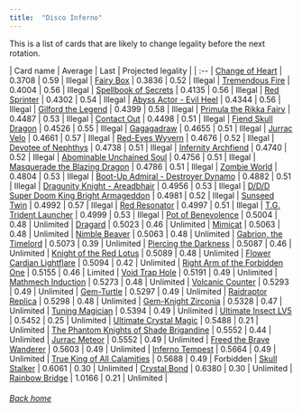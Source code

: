 ```yaml
---
title:  "Disco Inferno"
---
```


This is a list of cards that are likely to change legality before the next rotation.

| Card name | Average | Last | Projected legality |
| :-- |
[Change of Heart](https://db.ygoprodeck.com/card/?search=Change%20of%20Heart) | 0.3708 | 0.59 | Illegal |
[Fairy Box](https://db.ygoprodeck.com/card/?search=Fairy%20Box) | 0.3836 | 0.52 | Illegal |
[Tremendous Fire](https://db.ygoprodeck.com/card/?search=Tremendous%20Fire) | 0.4004 | 0.56 | Illegal |
[Spellbook of Secrets](https://db.ygoprodeck.com/card/?search=Spellbook%20of%20Secrets) | 0.4135 | 0.56 | Illegal |
[Red Sprinter](https://db.ygoprodeck.com/card/?search=Red%20Sprinter) | 0.4302 | 0.54 | Illegal |
[Abyss Actor - Evil Heel](https://db.ygoprodeck.com/card/?search=Abyss%20Actor%20-%20Evil%20Heel) | 0.4344 | 0.56 | Illegal |
[Gilford the Legend](https://db.ygoprodeck.com/card/?search=Gilford%20the%20Legend) | 0.4399 | 0.58 | Illegal |
[Primula the Rikka Fairy](https://db.ygoprodeck.com/card/?search=Primula%20the%20Rikka%20Fairy) | 0.4487 | 0.53 | Illegal |
[Contact Out](https://db.ygoprodeck.com/card/?search=Contact%20Out) | 0.4498 | 0.51 | Illegal |
[Fiend Skull Dragon](https://db.ygoprodeck.com/card/?search=Fiend%20Skull%20Dragon) | 0.4526 | 0.55 | Illegal |
[Gagagadraw](https://db.ygoprodeck.com/card/?search=Gagagadraw) | 0.4655 | 0.51 | Illegal |
[Jurrac Velo](https://db.ygoprodeck.com/card/?search=Jurrac%20Velo) | 0.4661 | 0.57 | Illegal |
[Red-Eyes Wyvern](https://db.ygoprodeck.com/card/?search=Red-Eyes%20Wyvern) | 0.4676 | 0.52 | Illegal |
[Devotee of Nephthys](https://db.ygoprodeck.com/card/?search=Devotee%20of%20Nephthys) | 0.4738 | 0.51 | Illegal |
[Infernity Archfiend](https://db.ygoprodeck.com/card/?search=Infernity%20Archfiend) | 0.4740 | 0.52 | Illegal |
[Abominable Unchained Soul](https://db.ygoprodeck.com/card/?search=Abominable%20Unchained%20Soul) | 0.4756 | 0.51 | Illegal |
[Masquerade the Blazing Dragon](https://db.ygoprodeck.com/card/?search=Masquerade%20the%20Blazing%20Dragon) | 0.4786 | 0.51 | Illegal |
[Zombie World](https://db.ygoprodeck.com/card/?search=Zombie%20World) | 0.4804 | 0.53 | Illegal |
[Boot-Up Admiral - Destroyer Dynamo](https://db.ygoprodeck.com/card/?search=Boot-Up%20Admiral%20-%20Destroyer%20Dynamo) | 0.4882 | 0.51 | Illegal |
[Dragunity Knight - Areadbhair](https://db.ygoprodeck.com/card/?search=Dragunity%20Knight%20-%20Areadbhair) | 0.4956 | 0.53 | Illegal |
[D/D/D Super Doom King Bright Armageddon](https://db.ygoprodeck.com/card/?search=D/D/D%20Super%20Doom%20King%20Bright%20Armageddon) | 0.4981 | 0.52 | Illegal |
[Sunseed Twin](https://db.ygoprodeck.com/card/?search=Sunseed%20Twin) | 0.4992 | 0.57 | Illegal |
[Red Resonator](https://db.ygoprodeck.com/card/?search=Red%20Resonator) | 0.4997 | 0.51 | Illegal |
[T.G. Trident Launcher](https://db.ygoprodeck.com/card/?search=T.G.%20Trident%20Launcher) | 0.4999 | 0.53 | Illegal |
[Pot of Benevolence](https://db.ygoprodeck.com/card/?search=Pot%20of%20Benevolence) | 0.5004 | 0.48 | Unlimited |
[Dragard](https://db.ygoprodeck.com/card/?search=Dragard) | 0.5023 | 0.46 | Unlimited |
[Mimicat](https://db.ygoprodeck.com/card/?search=Mimicat) | 0.5063 | 0.48 | Unlimited |
[Nimble Beaver](https://db.ygoprodeck.com/card/?search=Nimble%20Beaver) | 0.5063 | 0.48 | Unlimited |
[Gabrion, the Timelord](https://db.ygoprodeck.com/card/?search=Gabrion,%20the%20Timelord) | 0.5073 | 0.39 | Unlimited |
[Piercing the Darkness](https://db.ygoprodeck.com/card/?search=Piercing%20the%20Darkness) | 0.5087 | 0.46 | Unlimited |
[Knight of the Red Lotus](https://db.ygoprodeck.com/card/?search=Knight%20of%20the%20Red%20Lotus) | 0.5089 | 0.48 | Unlimited |
[Flower Cardian Lightflare](https://db.ygoprodeck.com/card/?search=Flower%20Cardian%20Lightflare) | 0.5094 | 0.42 | Unlimited |
[Right Arm of the Forbidden One](https://db.ygoprodeck.com/card/?search=Right%20Arm%20of%20the%20Forbidden%20One) | 0.5155 | 0.46 | Limited |
[Void Trap Hole](https://db.ygoprodeck.com/card/?search=Void%20Trap%20Hole) | 0.5191 | 0.49 | Unlimited |
[Mathmech Induction](https://db.ygoprodeck.com/card/?search=Mathmech%20Induction) | 0.5273 | 0.48 | Unlimited |
[Volcanic Counter](https://db.ygoprodeck.com/card/?search=Volcanic%20Counter) | 0.5293 | 0.49 | Unlimited |
[Gem-Turtle](https://db.ygoprodeck.com/card/?search=Gem-Turtle) | 0.5297 | 0.49 | Unlimited |
[Raidraptor Replica](https://db.ygoprodeck.com/card/?search=Raidraptor%20Replica) | 0.5298 | 0.48 | Unlimited |
[Gem-Knight Zirconia](https://db.ygoprodeck.com/card/?search=Gem-Knight%20Zirconia) | 0.5328 | 0.47 | Unlimited |
[Tuning Magician](https://db.ygoprodeck.com/card/?search=Tuning%20Magician) | 0.5394 | 0.49 | Unlimited |
[Ultimate Insect LV5](https://db.ygoprodeck.com/card/?search=Ultimate%20Insect%20LV5) | 0.5452 | 0.25 | Unlimited |
[Ultimate Crystal Magic](https://db.ygoprodeck.com/card/?search=Ultimate%20Crystal%20Magic) | 0.5488 | 0.21 | Unlimited |
[The Phantom Knights of Shade Brigandine](https://db.ygoprodeck.com/card/?search=The%20Phantom%20Knights%20of%20Shade%20Brigandine) | 0.5552 | 0.44 | Unlimited |
[Jurrac Meteor](https://db.ygoprodeck.com/card/?search=Jurrac%20Meteor) | 0.5552 | 0.49 | Unlimited |
[Freed the Brave Wanderer](https://db.ygoprodeck.com/card/?search=Freed%20the%20Brave%20Wanderer) | 0.5603 | 0.49 | Unlimited |
[Inferno Tempest](https://db.ygoprodeck.com/card/?search=Inferno%20Tempest) | 0.5664 | 0.49 | Unlimited |
[True King of All Calamities](https://db.ygoprodeck.com/card/?search=True%20King%20of%20All%20Calamities) | 0.5688 | 0.49 | Forbidden |
[Skull Stalker](https://db.ygoprodeck.com/card/?search=Skull%20Stalker) | 0.6061 | 0.30 | Unlimited |
[Crystal Bond](https://db.ygoprodeck.com/card/?search=Crystal%20Bond) | 0.6380 | 0.30 | Unlimited |
[Rainbow Bridge](https://db.ygoprodeck.com/card/?search=Rainbow%20Bridge) | 1.0166 | 0.21 | Unlimited |

###### [Back home](index)